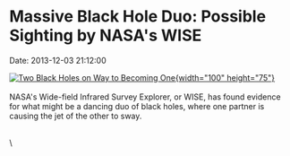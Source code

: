 Massive Black Hole Duo: Possible Sighting by NASA\'s WISE
=========================================================

Date: 2013-12-03 21:12:00

[![Two Black Holes on Way to Becoming
One](http://www.jpl.nasa.gov/images/wise/20131203/pia17562-th.jpg){width="100"
height="75"}](http://www.jpl.nasa.gov/news/news.cfm?release=2013-345&rn=news.xml&rst=3966)\
\
NASA\'s Wide-field Infrared Survey Explorer, or WISE, has found evidence
for what might be a dancing duo of black holes, where one partner is
causing the jet of the other to sway.

\
\

